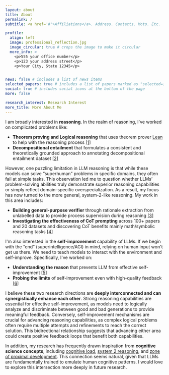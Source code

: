 ```yaml
---
layout: about
title: About
permalink: /
subtitle: <a href='#'>Affiliations</a>. Address. Contacts. Moto. Etc.

profile:
  align: left
  image: professional_reflection.jpg
  image_circular: true # crops the image to make it circular
  more_info: >
    <p>555 your office number</p>
    <p>123 your address street</p>
    <p>Your City, State 12345</p>


news: false # includes a list of news items
selected_papers: true # includes a list of papers marked as "selected={true}"
social: true # includes social icons at the bottom of the page
more: false

research_interest: Research Interest
more_title: More About Me
---
```


I am broadly interested in **reasoning**. In the realm of reasoning, I've worked on complicated problems like:
- **Theorem proving and Logical reasoning** that uses theorem prover [Lean](https://lean-lang.org/) to help with the reasoning process <a href="/publications/#lean">[1]</a> 
- **Decompositional entailment** that formulates a consistent and theoretically grounded approach to annotating decompositional entailment dataset <a href="/publications/#decompos">[2]</a>

However, one puzzling limitation in LLM reasoning is that while these models can solve “superhuman” problems in specific domains, they often fail at simple tasks. This observation led me to question whether LLMs’ problem-solving abilities truly demonstrate superior reasoning capabilities or simply reflect domain-specific overspecialization. As a result, my focus has now turned to the more general, system-2-like reasoning. My work in this area includes:
- **Building general-purpose verifier** through rationale extraction from unlabelled data to provide process supervision during reasoning <a href="/publications/#supervision">[3]</a>
- **Investigating the effectiveness of CoT prompting** across 100+ papers and 20 datasets and discovering CoT benefits mainly math/symbolic reasoning tasks <a href="/publications/#cot">[4]</a>

I'm also interested in the **self-improvement** capability of LLMs. If we begin with the “end” (superintelligence/AGI) in mind, relying on human input won't get us there. We need to teach models to interact with the environment and self-improve. Specifically, I've worked on:
- **Understanding the reason** that prevents LLM from effective self-improvement <a href="/publications/#self-[in]correct">[5]</a>
- **Probing the limits** of self-improvement even with high-quality feedback <a href="/publications/#friction">[6]</a>

I believe these two research directions are **deeply interconnected and can synergistically enhance each other**. Strong reasoning capabilities are essential for effective self-improvement, as models need to logically analyze and discriminate between good and bad generations to provide meaningful feedback. Conversely, self-improvement mechanisms are crucial for advancing reasoning capabilities, as complex logical problems often require multiple attempts and refinements to reach the correct solution. This bidirectional relationship suggests that advancing either area could create positive feedback loops that benefit both capabilities.

In addition, my research has frequently drawn inspiration from **cognitive science concepts**, including [cognitive load](https://en.wikipedia.org/wiki/Cognitive_load), [system 2 reasoning](https://en.wikipedia.org/wiki/Dual_process_theory), and [zone of proximal development](https://en.wikipedia.org/wiki/Zone_of_proximal_development). This connection seems natural, given that LLMs are fundamentally trained to emulate human cognitive patterns. I would love to explore this intersection more deeply in future research. 
